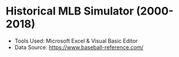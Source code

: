 # Historical MLB Simulator (2000-2018)
* Tools Used: Microsoft Excel & Visual Basic Editor
* Data Source: https://www.baseball-reference.com/
